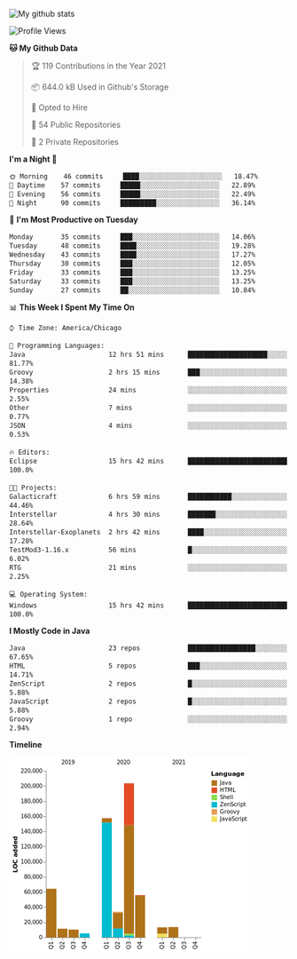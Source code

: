 ![My github stats](https://github-readme-stats.vercel.app/api?username=romvoid95&theme=gruvbox&include_all_commits=true&show_icons=true")

<!--START_SECTION:waka-->
![Profile Views](http://img.shields.io/badge/Profile%20Views-0-blue)

**🐱 My Github Data** 

> 🏆 119 Contributions in the Year 2021
 > 
> 📦 644.0 kB Used in Github's Storage 
 > 
> 💼 Opted to Hire
 > 
> 📜 54 Public Repositories 
 > 
> 🔑 2 Private Repositories  
 > 
**I'm a Night 🦉** 

```text
🌞 Morning    46 commits     ████░░░░░░░░░░░░░░░░░░░░░   18.47% 
🌆 Daytime    57 commits     █████░░░░░░░░░░░░░░░░░░░░   22.89% 
🌃 Evening    56 commits     █████░░░░░░░░░░░░░░░░░░░░   22.49% 
🌙 Night      90 commits     █████████░░░░░░░░░░░░░░░░   36.14%

```
📅 **I'm Most Productive on Tuesday** 

```text
Monday       35 commits     ███░░░░░░░░░░░░░░░░░░░░░░   14.06% 
Tuesday      48 commits     ████░░░░░░░░░░░░░░░░░░░░░   19.28% 
Wednesday    43 commits     ████░░░░░░░░░░░░░░░░░░░░░   17.27% 
Thursday     30 commits     ███░░░░░░░░░░░░░░░░░░░░░░   12.05% 
Friday       33 commits     ███░░░░░░░░░░░░░░░░░░░░░░   13.25% 
Saturday     33 commits     ███░░░░░░░░░░░░░░░░░░░░░░   13.25% 
Sunday       27 commits     ██░░░░░░░░░░░░░░░░░░░░░░░   10.84%

```


📊 **This Week I Spent My Time On** 

```text
⌚︎ Time Zone: America/Chicago

💬 Programming Languages: 
Java                     12 hrs 51 mins      ████████████████████░░░░░   81.77% 
Groovy                   2 hrs 15 mins       ███░░░░░░░░░░░░░░░░░░░░░░   14.38% 
Properties               24 mins             ░░░░░░░░░░░░░░░░░░░░░░░░░   2.55% 
Other                    7 mins              ░░░░░░░░░░░░░░░░░░░░░░░░░   0.77% 
JSON                     4 mins              ░░░░░░░░░░░░░░░░░░░░░░░░░   0.53%

🔥 Editors: 
Eclipse                  15 hrs 42 mins      █████████████████████████   100.0%

🐱‍💻 Projects: 
Galacticraft             6 hrs 59 mins       ███████████░░░░░░░░░░░░░░   44.46% 
Interstellar             4 hrs 30 mins       ███████░░░░░░░░░░░░░░░░░░   28.64% 
Interstellar-Exoplanets  2 hrs 42 mins       ████░░░░░░░░░░░░░░░░░░░░░   17.28% 
TestMod3-1.16.x          56 mins             █░░░░░░░░░░░░░░░░░░░░░░░░   6.02% 
RTG                      21 mins             ░░░░░░░░░░░░░░░░░░░░░░░░░   2.25%

💻 Operating System: 
Windows                  15 hrs 42 mins      █████████████████████████   100.0%

```

**I Mostly Code in Java** 

```text
Java                     23 repos            █████████████████░░░░░░░░   67.65% 
HTML                     5 repos             ███░░░░░░░░░░░░░░░░░░░░░░   14.71% 
ZenScript                2 repos             █░░░░░░░░░░░░░░░░░░░░░░░░   5.88% 
JavaScript               2 repos             █░░░░░░░░░░░░░░░░░░░░░░░░   5.88% 
Groovy                   1 repo              ░░░░░░░░░░░░░░░░░░░░░░░░░   2.94%

```


**Timeline**

![Chart not found](https://raw.githubusercontent.com/ROMVoid95/ROMVoid95/master/charts/bar_graph.png) 


<!--END_SECTION:waka-->
